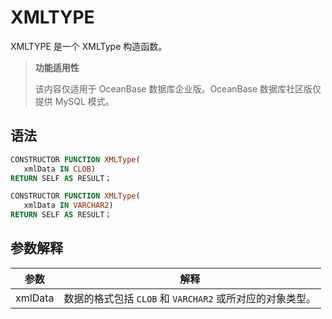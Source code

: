 XMLTYPE 
============================

XMLTYPE 是一个 XMLType 构造函数。


>**功能适用性**
>
>该内容仅适用于 OceanBase 数据库企业版。OceanBase 数据库社区版仅提供 MySQL 模式。

语法 
-----------------------

```sql
CONSTRUCTOR FUNCTION XMLType(
   xmlData IN CLOB)
RETURN SELF AS RESULT；

CONSTRUCTOR FUNCTION XMLType(
   xmlData IN VARCHAR2)
RETURN SELF AS RESULT；
```



参数解释 
-------------------------



|   参数    |                   解释                   |
|---------|----------------------------------------|
| xmlData | 数据的格式包括 `CLOB` 和 `VARCHAR2` 或所对应的对象类型。 |


